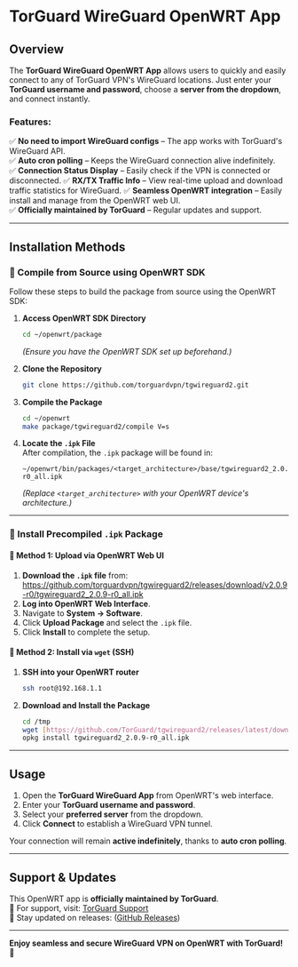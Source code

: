 # TorGuard WireGuard OpenWRT App  

## Overview  
The **TorGuard WireGuard OpenWRT App** allows users to quickly and easily connect to any of TorGuard VPN's WireGuard locations. Just enter your **TorGuard username and password**, choose a **server from the dropdown**, and connect instantly.  

### Features:  
✅ **No need to import WireGuard configs** – The app works with TorGuard's WireGuard API.  
✅ **Auto cron polling** – Keeps the WireGuard connection alive indefinitely.  
✅ **Connection Status Display** – Easily check if the VPN is connected or disconnected.
✅ **RX/TX Traffic Info** – View real-time upload and download traffic statistics for WireGuard.
✅ **Seamless OpenWRT integration** – Easily install and manage from the OpenWRT web UI.  
✅ **Officially maintained by TorGuard** – Regular updates and support.  


---

## Installation Methods  

### 🔹 Compile from Source using OpenWRT SDK  

Follow these steps to build the package from source using the OpenWRT SDK:  

1. **Access OpenWRT SDK Directory**  
   ```bash
   cd ~/openwrt/package
   ```
   *(Ensure you have the OpenWRT SDK set up beforehand.)*  

2. **Clone the Repository**  
   ```bash
   git clone https://github.com/torguardvpn/tgwireguard2.git
   ```

3. **Compile the Package**  
   ```bash
   cd ~/openwrt
   make package/tgwireguard2/compile V=s
   ```

4. **Locate the `.ipk` File**  
   After compilation, the `.ipk` package will be found in:  
   ```
   ~/openwrt/bin/packages/<target_architecture>/base/tgwireguard2_2.0.9-r0_all.ipk
   ```
   *(Replace `<target_architecture>` with your OpenWRT device's architecture.)*  

---

### 🔹 Install Precompiled `.ipk` Package  

#### 📌 Method 1: Upload via OpenWRT Web UI  
1. **Download the `.ipk` file** from: https://github.com/torguardvpn/tgwireguard2/releases/download/v2.0.9-r0/tgwireguard2_2.0.9-r0_all.ipk  
2. **Log into OpenWRT Web Interface**.  
3. Navigate to **System → Software**.  
4. Click **Upload Package** and select the `.ipk` file.  
5. Click **Install** to complete the setup.  

#### 📌 Method 2: Install via `wget` (SSH)  
1. **SSH into your OpenWRT router**  
   ```bash
   ssh root@192.168.1.1
   ```

2. **Download and Install the Package**  
   ```bash
   cd /tmp
   wget [https://github.com/TorGuard/tgwireguard2/releases/latest/download/torguard-wireguard-openwrt.ipk](https://github.com/torguardvpn/tgwireguard2/releases/download/v2.0.9-r0/tgwireguard2_2.0.9-r0_all.ipk)
   opkg install tgwireguard2_2.0.9-r0_all.ipk
   ```

---

## Usage  

1. Open the **TorGuard WireGuard App** from OpenWRT's web interface.  
2. Enter your **TorGuard username and password**.  
3. Select your **preferred server** from the dropdown.  
4. Click **Connect** to establish a WireGuard VPN tunnel.  

Your connection will remain **active indefinitely**, thanks to **auto cron polling**.  

---

## Support & Updates  
This OpenWRT app is **officially maintained by TorGuard**.  
🔗 For support, visit: [TorGuard Support](https://torguard.net/)  
🚀 Stay updated on releases: ([GitHub Releases](https://github.com/torguardvpn/tgwireguard2/releases/))  

---

**Enjoy seamless and secure WireGuard VPN on OpenWRT with TorGuard!** 🎉
